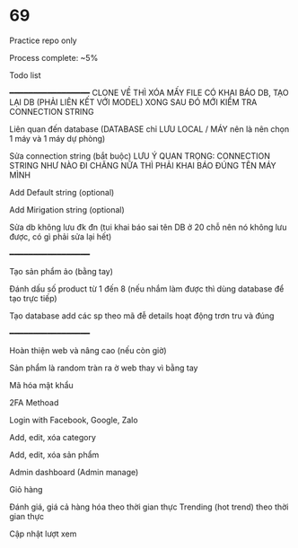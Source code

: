 # 69

Practice repo only

Process complete: ~5%

Todo list 

━━━━━━━━━━━━━━━━━
CLONE VỀ THÌ XÓA MẤY FILE CÓ KHAI BÁO DB, TẠO LẠI DB (PHẢI LIÊN KẾT VỚI MODEL) XONG SAU ĐÓ MỚI KIỂM TRA CONNECTION STRING


Liên quan đến database (DATABASE chỉ LƯU LOCAL / MÁY nên là nên chọn 1 máy và 1 máy dự phòng)


Sửa connection string (bắt buộc)
LƯU Ý QUAN TRỌNG: CONNECTION STRING NHƯ NÀO ĐI CHĂNG NỮA THÌ PHẢI KHAI BÁO ĐÚNG TÊN MÁY MÌNH

Add Default string (optional)

Add Mirigation string (optional)

Sửa db không lưu đk đn (tui khai báo sai tên DB ở 20 chỗ nên nó không lưu được, có gì phải sửa lại hết)

━━━━━━━━━━━━━━━━━

Tạo sản phẩm ảo (bằng tay)


Đánh dấu số product từ 1 đến 8 (nếu nhắm làm được thì dùng database để tạo trực tiếp)

Tạo database add các sp theo mã đễ details hoạt động trơn tru và đúng

━━━━━━━━━━━━━━━━━

Hoàn thiện web và nâng cao (nếu còn giờ)


Sản phẩm là random tràn ra ờ web thay vì bằng tay

Mã hóa mật khẩu 

2FA Methoad

Login with Facebook, Google, Zalo

Add, edit, xóa category 

Add, edit, xóa sản phẩm 

Admin dashboard (Admin manage)

Giỏ hàng 

Đánh giá, giá cả hàng hóa theo thời gian thực 
Trending (hot trend) theo thời gian thực

Cập nhật lượt xem





